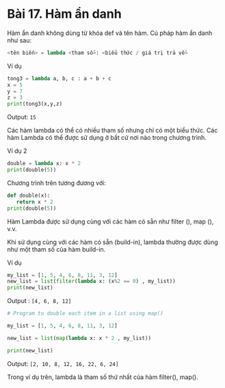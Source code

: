 # Bài 17. Hàm ẩn danh

Hàm ẩn danh không dùng từ khóa def và tên hàm. Cú pháp hàm ẩn danh như sau:

```python
<tên biến> = lambda <tham số>: <biểu thức / giá trị trả về>
```

Ví dụ

```python
tong3 = lambda a, b, c : a + b + c
x = 5
y = 7
z = 3
print(tong3(x,y,z)
```

Output: `15`

Các hàm lambda có thể có nhiều tham số nhưng chỉ có một biểu thức. Các hàm Lambda có thể được sử dụng ở bất cứ nơi nào trong chương trình.

Ví dụ 2

```python
double = lambda x: x * 2
print(double(5))
```

Chương trình trên tương đương với:

```python
def double(x):
   return x * 2
print(double(5))
```

Hàm Lambda được sử dụng cùng với các hàm có sẵn như filter \(\), map \(\), v.v. 

Khi sử dụng cùng với các hàm có sẵn \(build-in\), lambda thường được dùng như một tham số của hàm build-in. 

Ví dụ

```python
my_list = [1, 5, 4, 6, 8, 11, 3, 12]
new_list = list(filter(lambda x: (x%2 == 0) , my_list))
print(new_list)
```

Output: `[4, 6, 8, 12]`

```python
# Program to double each item in a list using map()

my_list = [1, 5, 4, 6, 8, 11, 3, 12]

new_list = list(map(lambda x: x * 2 , my_list))

print(new_list)
```

Output: `[2, 10, 8, 12, 16, 22, 6, 24]`

Trong ví dụ trên, lambda là tham số thứ nhất của hàm filter\(\), map\(\).



